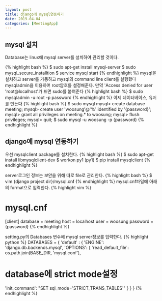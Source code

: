 ```yaml
---
layout: post
title: django에 mysql연동하기
date: 2019-04-04
categories: [MeetingApp]
---
```


## mysql 설치
Database는 linux에 mysql server를 설치하여 관리할 것이다.

{% highlight bash %}
$ sudo apt-get install mysql-server
$ sudo mysql_secure_installtion
$ service mysql start
{% endhighlight %}
mysql을 설치하고 server를 가동하고 mysql의 command line client를 실행했다
mysqladmin을 이용하여 root암호를 설정해준다. 만약 'Access denied for user 'root@localhost'가 뜨면 sudo를 붙여준다
{% highlight bash %}
$ sudo mysqladmin -u root -p password
{% endhighlight %}
이제 데이터베이스, 유저를 만든다
{% highlight bash %}
$ sudo mysql
mysql> create database meeting;
mysql> create user 'woosung'@'%' identified by '{password}';
mysql> grant all privileges on meeting.* to woosung;
mysql> flush privileges;
mysql> quit;
$ sudo mysql -u woosung -p {password}
{% endhighlight %}

## django에 mysql 연동하기
우선 mysqlclient package를 설치한다.
{% highlight bash %}
$ sudo apt-get install libmysqlclient-dev
$ workon py1
(py1) $ pip install mysqlclient
{% endhighlight %}

server로그인 정보는 보안을 위해 따로 file로 관리한다.
{% highlight bash %}
$ vim {django project dir}/mysql.cnf
{% endhighlight %}
mysql.cnf파일에 아래의 format으로 입력한다.
{% highlight vim %}
# mysql.cnf
[client]
database = meeting
host = localhost
user = woosung
password = {password}
{% endhighlight %}

setting.py의 Databases 변수에 mysql server정보를 입력한다.
{% highlight python %}
DATABASES = {
'default' : {
'ENGINE': 'django.db.backends.mysql',
'OPTIONS': {
'read_default_file': os.path.join(BASE_DIR, 'mysql.conf'),
# database에 strict mode설정
'init_command': "SET sql_mode='STRICT_TRANS_TABLES'"
}
}
}
{% endhighlight %}
